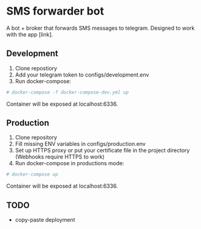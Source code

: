 # SMS forwarder bot
A bot + broker that forwards SMS messages to telegram. Designed to work with the app [link].

## Development
1. Clone repostiory
2. Add your telegram token to configs/development.env
3. Run docker-compose:
```bash
# docker-compose -f docker-compose-dev.yml up
```
Container will be exposed at localhost:6336.

## Production
1. Clone repository
2. Fill missing ENV variables in configs/production.env
3. Set up HTTPS proxy or put your certificate file in the project directory (Webhooks require HTTPS to work)
4. Run docker-compose in productions mode:
```bash
# docker-compose up
```
Container will be exposed at localhost:6336.

## TODO
- copy-paste deployment
